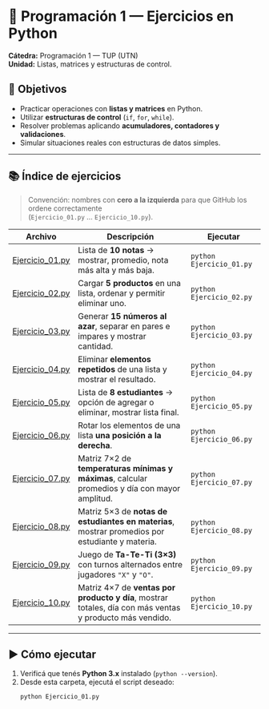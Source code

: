# 🐍 Programación 1 — Ejercicios en Python

**Cátedra:** Programación 1 — TUP (UTN)  
**Unidad:** Listas, matrices y estructuras de control.

## 🎯 Objetivos
- Practicar operaciones con **listas y matrices** en Python.  
- Utilizar **estructuras de control** (`if`, `for`, `while`).  
- Resolver problemas aplicando **acumuladores, contadores y validaciones**.  
- Simular situaciones reales con estructuras de datos simples.

---

## 📚 Índice de ejercicios

> Convención: nombres con **cero a la izquierda** para que GitHub los ordene correctamente  
> (`Ejercicio_01.py` … `Ejercicio_10.py`).

| Archivo | Descripción | Ejecutar |
|---|---|---|
| [Ejercicio_01.py](./Ejercicio_01.py) | Lista de **10 notas** → mostrar, promedio, nota más alta y más baja. | `python Ejercicio_01.py` |
| [Ejercicio_02.py](./Ejercicio_02.py) | Cargar **5 productos** en una lista, ordenar y permitir eliminar uno. | `python Ejercicio_02.py` |
| [Ejercicio_03.py](./Ejercicio_03.py) | Generar **15 números al azar**, separar en pares e impares y mostrar cantidad. | `python Ejercicio_03.py` |
| [Ejercicio_04.py](./Ejercicio_04.py) | Eliminar **elementos repetidos** de una lista y mostrar el resultado. | `python Ejercicio_04.py` |
| [Ejercicio_05.py](./Ejercicio_05.py) | Lista de **8 estudiantes** → opción de agregar o eliminar, mostrar lista final. | `python Ejercicio_05.py` |
| [Ejercicio_06.py](./Ejercicio_06.py) | Rotar los elementos de una lista **una posición a la derecha**. | `python Ejercicio_06.py` |
| [Ejercicio_07.py](./Ejercicio_07.py) | Matriz 7×2 de **temperaturas mínimas y máximas**, calcular promedios y día con mayor amplitud. | `python Ejercicio_07.py` |
| [Ejercicio_08.py](./Ejercicio_08.py) | Matriz 5×3 de **notas de estudiantes en materias**, mostrar promedios por estudiante y materia. | `python Ejercicio_08.py` |
| [Ejercicio_09.py](./Ejercicio_09.py) | Juego de **Ta-Te-Ti (3×3)** con turnos alternados entre jugadores `"X"` y `"O"`. | `python Ejercicio_09.py` |
| [Ejercicio_10.py](./Ejercicio_10.py) | Matriz 4×7 de **ventas por producto y día**, mostrar totales, día con más ventas y producto más vendido. | `python Ejercicio_10.py` |

---
## ▶️ Cómo ejecutar
1. Verificá que tenés **Python 3.x** instalado (`python --version`).  
2. Desde esta carpeta, ejecutá el script deseado:
   ```bash
   python Ejercicio_01.py
